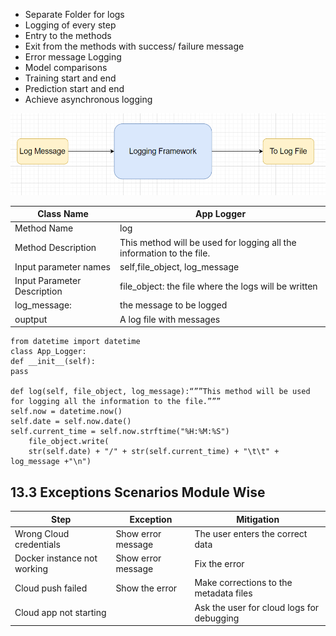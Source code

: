 
* Separate Folder for logs
* Logging of every step
* Entry to the methods
* Exit from the methods with success/ failure message
* Error message Logging
* Model comparisons
* Training start and end
* Prediction start and end
* Achieve asynchronous logging

![Technical solution design](../img/Logging.png)



Class Name |App Logger|
-----|--------|
Method Name    |log|
Method Description|    This method will be used for logging all the information to the file.
Input parameter  names |self,file_object, log_message
Input Parameter Description|   file_object: the file where the logs will be written
log_message: |the message to be logged
ouptput|   A log file with messages


    from datetime import datetime
    class App_Logger:
    def __init__(self):
    pass

    def log(self, file_object, log_message):“””This method will be used for logging all the information to the file.”””
    self.now = datetime.now()
    self.date = self.now.date()
    self.current_time = self.now.strftime("%H:%M:%S")
        file_object.write(
        str(self.date) + "/" + str(self.current_time) + "\t\t" + log_message +"\n")


<h2>13.3 Exceptions Scenarios Module Wise</h2>

Step	|Exception	|Mitigation|
-------|---------|------|
Wrong Cloud credentials|	Show error message	|The user enters the correct data|
Docker instance not working	|Show error message	|Fix the error
Cloud push failed|	Show the error	|Make corrections to the metadata files
Cloud app not starting	|	|Ask the user for cloud logs for debugging| 
